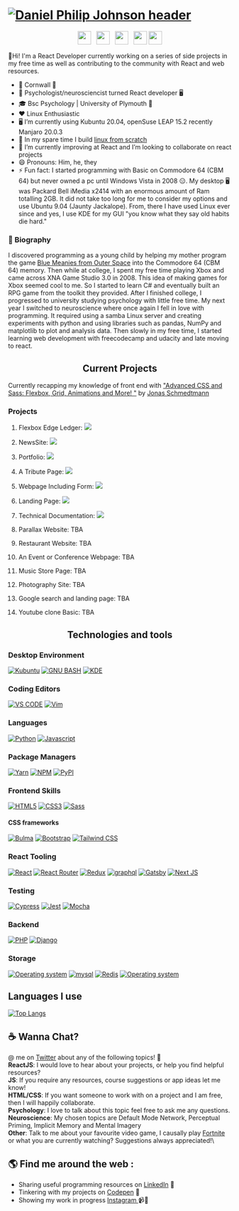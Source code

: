 # [![Daniel Philip Johnson header](https://raw.githubusercontent.com/danielphilipjohnson/danielphilipjohnson/master/banner/banner.png)](https://danielphilipjohnson.github.io/)

<p align='center'>
<a href="https://codepen.io/danielphilipjohnson/"><img height="30" src="https://raw.githubusercontent.com/danielphilipjohnson/danielphilipjohnson/master/social-icons/codepen.png"></a>&nbsp;&nbsp;
<a href="https://twitter.com/danielp_johnson"><img height="30" src="https://raw.githubusercontent.com/danielphilipjohnson/danielphilipjohnson/master/social-icons/twitter.png"></a>&nbsp;&nbsp;
<a href="https://www.instagram.com/danielphilipjohnson/"><img height="30" src="https://raw.githubusercontent.com/danielphilipjohnson/danielphilipjohnson/master/social-icons/instagram.jpg"></a>&nbsp;&nbsp;
<a href="/"><img height="30" src="https://raw.githubusercontent.com/danielphilipjohnson/danielphilipjohnson/master/social-icons/dev.webp"></a>
<a href="https://www.linkedin.com/in/daniel-philip-johnson/"><img height="30" src="https://raw.githubusercontent.com/danielphilipjohnson/danielphilipjohnson/master/social-icons/linkedin.png"></a>
</p>


👋Hi! I'm a React Developer currently working on a series of side projects in my free time as well as contributing to the community with React and web resources.

- 📌 Cornwall 🏴󠁧󠁢󠁥󠁮󠁧󠁿
- 🥼 Psychologist/neurosciencist turned React developer 🖥️
- 🎓 Bsc Psychology | University of Plymouth 🏫 
- ❤️ Linux Enthusiastic
- 🖥️ I’m currently using Kubuntu 20.04, openSuse LEAP 15.2 recently Manjaro 20.0.3
- 🔭 In my spare time I build <a href="http://www.linuxfromscratch.org/">linux from scratch</a>
- 🌱 I’m currently improving at React and I’m looking to collaborate on react projects
- 😄 Pronouns: Him, he, they
- ⚡ Fun fact: I started programming with Basic on Commodore 64 (CBM 64) but never owned a pc until Windows Vista in 2008 😑. My desktop 🖥️ was Packard Bell iMedia x2414 with an enormous amount of Ram totalling 2GB. It did not take too long for me to consider my options and use Ubuntu 9.04 (Jaunty Jackalope). From, there I have used Linux ever since and yes, I use KDE for my GUI "you know what they say old habits die hard."


### 📔 Biography
I discovered programming as a young child by helping my mother program the game <a href="https://www.retrogamer.net/retro_games80/blue-meanies-from-outer-space/">Blue Meanies from Outer Space</a>  into the Commodore 64 (CBM 64) memory.  Then while at college, I spent my free time playing Xbox and came across XNA Game Studio 3.0 in 2008. This idea of making games for Xbox seemed cool to me. So I started to learn C# and eventually built an RPG game from the toolkit they provided. After I finished college, I progressed to university studying psychology with little free time. My next year I switched to neuroscience where once again I fell in love with programming. It required using a samba Linux server and creating experiments with python and using libraries such as pandas, NumPy and matplotlib to plot and analysis data.  Then slowly in my free time, I started learning web development with freecodecamp and udacity and late moving to react. 

<h2 align="center">Current Projects</h2>

Currently recapping my knowledge of front end with ["Advanced CSS and Sass: Flexbox, Grid, Animations and More! "](https://www.udemy.com/course/modern-html-css-from-the-beginning/) by [Jonas Schmedtmann](https://www.udemy.com/user/jonasschmedtmann/)


### Projects
1. Flexbox Edge Ledger: <a href="https://codepen.io/danielphilipjohnson/pen/JjXbpXa?editors=1010"><img src="https://raw.githubusercontent.com/danielphilipjohnson/danielphilipjohnson/master/portfolio-items/Welcome-To-Edge-Ledger-desktop.png"></a>

2. NewsSite:
<a href="https://codepen.io/danielphilipjohnson/pen/oNxwpLN"><img src="https://raw.githubusercontent.com/danielphilipjohnson/danielphilipjohnson/master/portfolio-items/News-Site.png"></a>

3. Portfolio: <a href="https://codepen.io/danielphilipjohnson/full/JjXmZGj"><img src="https://raw.githubusercontent.com/danielphilipjohnson/danielphilipjohnson/master/portfolio-items/Portfolio.jpg"></a>

4. A Tribute Page: <a href="https://codepen.io/danielphilipjohnson/full/VwaJrPg"><img src="https://raw.githubusercontent.com/danielphilipjohnson/danielphilipjohnson/master/portfolio-items/Tribute-Page.png"></a>

5. Webpage Including Form: <a href="https://codepen.io/danielphilipjohnson/full/oNxabPN"><img src="https://raw.githubusercontent.com/danielphilipjohnson/danielphilipjohnson/master/portfolio-items/Survery-Form.png"></a>

6. Landing Page: 
<a href="https://codepen.io/danielphilipjohnson/full/LYNgrGV"><img src="https://raw.githubusercontent.com/danielphilipjohnson/danielphilipjohnson/master/portfolio-items/Product-Landing-Page.jpg"></a>

7. Technical Documentation: <a href="https://codepen.io/danielphilipjohnson/full/PoNVJLW"><img src="https://raw.githubusercontent.com/danielphilipjohnson/danielphilipjohnson/master/portfolio-items/Technical-Documentation.png"></a>

8. Parallax Website: TBA
9. Restaurant Website: TBA
10. An Event or Conference Webpage: TBA
11. Music Store Page: TBA
12. Photography Site: TBA
13. Google search and landing page: TBA
14. Youtube clone Basic: TBA


<h2 align="center"> Technologies and tools</h2>

### Desktop Environment

[![Kubuntu](https://img.shields.io/badge/OS-Kubuntu-green?logo=linux&logoColor=white&color=0079C1&style=for-the-badge)](https://danielphilipjohnson.github.io/) [![GNU BASH](https://img.shields.io/badge/Bash-v0.0.0-green?logo=gnu-bash&color=282F34&style=for-the-badge)](https://danielphilipjohnson.github.io/) [![KDE](https://img.shields.io/badge/KDE-v0.0.0-green?logo=kde&color=1D99F3&style=for-the-badge)](https://danielphilipjohnson.github.io/)


### Coding Editors
[![VS CODE](https://img.shields.io/badge/VS%20Code-v1.47.3-green?logo=visual-studio-code&color=016EC5&style=for-the-badge)](https://danielphilipjohnson.github.io/) [![Vim](https://img.shields.io/badge/Vim-v8.2-green?logo=vim&color=019733&style=for-the-badge)](https://danielphilipjohnson.github.io/)


### Languages
[![Python](https://img.shields.io/badge/Python-v3.8.0-green?logo=python&color=3776AB&style=for-the-badge)](https://danielphilipjohnson.github.io/) [![Javascript](https://img.shields.io/badge/Javascript-v11-green?logo=javascript&color=3776AB&style=for-the-badge)](https://danielphilipjohnson.github.io/)

### Package Managers
[![Yarn](https://img.shields.io/badge/Yarn-v1.22.4-green?logo=yarn&color=368FB9&style=for-the-badge)](https://danielphilipjohnson.github.io/) [![NPM](https://img.shields.io/badge/NPM-v6.14.7-green?logo=npm&color=CB3837&style=for-the-badge)](https://danielphilipjohnson.github.io/) [![PyPI](https://img.shields.io/badge/PyPI-v6.14.7-green?logo=PyPI&color=3775A9&style=for-the-badge)](https://danielphilipjohnson.github.io/) 

### Frontend Skills

[![HTML5](https://img.shields.io/badge/HTML5-v0.0.0-green?logo=HTML5&color=E34F26&style=for-the-badge)](https://danielphilipjohnson.github.io/) [![CSS3](https://img.shields.io/badge/CSS3-v0.0.0-green?logo=CSS3&color=1572B6&style=for-the-badge)](https://danielphilipjohnson.github.io/) [![Sass](https://img.shields.io/badge/Sass-v0.0.0-green?logo=sass&color=CC6699&style=for-the-badge)](https://danielphilipjohnson.github.io/)

#### CSS frameworks
[![Bulma](https://img.shields.io/badge/Bulma-v0.0.0-green?logo=bulma&color=00D1B2&style=for-the-badge)](https://danielphilipjohnson.github.io/) [![Bootstrap](https://img.shields.io/badge/Bootstrap-v0.0.0-green?logo=bootstrap&color=563D7C&style=for-the-badge)](https://danielphilipjohnson.github.io/) [![Tailwind CSS](https://img.shields.io/badge/Tailwind%20CSS-v0.0.0-green?logo=Tailwind-CSS&color=38B2AC&style=for-the-badge)](https://danielphilipjohnson.github.io/)

### React Tooling
[![React](https://img.shields.io/badge/React-v16.13.1-green?logo=react&color=61DBFB&style=for-the-badge)](https://danielphilipjohnson.github.io/) [![React Router](https://img.shields.io/badge/React--Router-v5.2.0-green?logo=react-router&color=F94949&style=for-the-badge)](https://danielphilipjohnson.github.io/) [![Redux](https://img.shields.io/badge/Redux-v4.0.5-green?logo=redux&color=764ABC&style=for-the-badge)](https://danielphilipjohnson.github.io/) [![graphql](https://img.shields.io/badge/GraphQL-v15.3.0-green?logo=graphql&color=E535AB&style=for-the-badge)](https://danielphilipjohnson.github.io/) [![Gatsby](https://img.shields.io/badge/Gatsby-v2.24.37-green?logo=gatsby&color=633194&style=for-the-badge)](https://danielphilipjohnson.github.io/) [![Next JS](https://img.shields.io/badge/Next.JS-v9.5.1-green?logo=next.js&color=000000&style=for-the-badge)](https://danielphilipjohnson.github.io/)

### Testing
[![Cypress](https://img.shields.io/badge/Cypress-v4.12.1-green?logo=cypress&color=47474A&style=for-the-badge)](https://danielphilipjohnson.github.io/) [![Jest](https://img.shields.io/badge/Jest-v26.2.2-green?logo=jest&color=C21325&style=for-the-badge)](https://danielphilipjohnson.github.io/) [![Mocha](https://img.shields.io/badge/Mocha-v0.0.0-green?logo=mocha&color=8D6748&style=for-the-badge)](https://danielphilipjohnson.github.io/)

### Backend 
[![PHP](https://img.shields.io/badge/PHP-v0.0.0-green?logo=PHP&color=777BB4&style=for-the-badge)](https://danielphilipjohnson.github.io/) [![Django](https://img.shields.io/badge/Django-v0.0.0-green?logo=Django&color=092E20&style=for-the-badge)](https://danielphilipjohnson.github.io/)

### Storage
[![Operating system](https://img.shields.io/badge/MongoDB-v0.0.0-green?logo=mongodb&color=10AA50&style=for-the-badge)](https://danielphilipjohnson.github.io/) [![mysql](https://img.shields.io/badge/MySQL-v0.0.0-green?logo=mysql&color=4479A1&style=for-the-badge)](https://danielphilipjohnson.github.io/) [![Redis](https://img.shields.io/badge/Redis-v0.0.0-green?logo=redis&color=DC382D&style=for-the-badge)](https://danielphilipjohnson.github.io/) [![Operating system](https://img.shields.io/badge/NodeJS-v0.0.0-green?logo=node.js&color=84CE24&style=for-the-badge)](https://danielphilipjohnson.github.io/)






## Languages I use


[![Top Langs](https://github-readme-stats.vercel.app/api/top-langs/?username=danielphilipjohnson&layout=compact)](https://github.com/danielphilipjohnson/github-readme-stats)

<!-- ![Anurag's github stats](https://github-readme-stats.vercel.app/api?username=danielphilipjohnson&show_icons=true&theme=merko) -->



## ☕ Wanna Chat?
@ me on <a href="https://twitter.com/DanielPhilipJo1">Twitter</a> about any of the following topics! 💬\
**ReactJS**: I would love to hear about your projects, or help you find helpful resources?\
**JS**: If you require any resources, course suggestions or app ideas let me know!\
**HTML/CSS**: If you want someone to work with on a project and I am free, then I will happily collaborate.\
**Psychology**: I love to talk about this topic feel free to ask me any questions.\
**Neuroscience**: My chosen topics are Default Mode Network, Perceptual Priming, Implicit Memory and Mental Imagery\
**Other**: Talk to me about your favourite video game, I causally play <a href="https://fortnitetracker.com/profile/all/undreamt%20mayhem">Fortnite</a> or what you are currently watching? Suggestions always appreciated!\
 

## 🌎 Find me around the web : 
- Sharing useful programming resources on <a href="https://www.linkedin.com/in/daniel-philip-johnson/">LinkedIn</a> 💼
- Tinkering with my projects on <a href="https://codepen.io/danielphilipjohnson/"> Codepen</a> 🏓
- Showing my work in progress <a href="https://www.instagram.com/danielphilipjohnson/"> Instagram </a> 📹🤳

